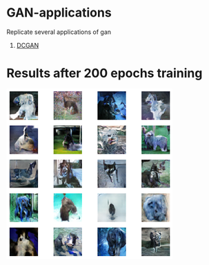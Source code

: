 # GAN-applications
Replicate several applications of gan 

1. [DCGAN](https://github.com/sanchit2843/GAN-applications/tree/master/DCGAN)
# Results after 200 epochs training
![](https://github.com/sanchit2843/GAN-applications/blob/master/DCGAN/results/generated.png)
